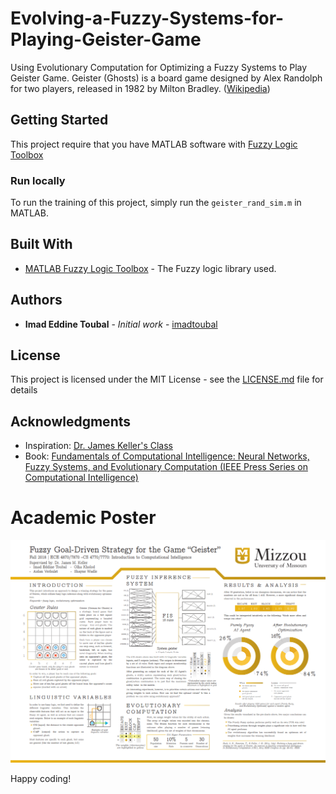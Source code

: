 # Evolving-a-Fuzzy-Systems-for-Playing-Geister-Game

Using Evolutionary Computation for Optimizing a Fuzzy Systems to Play Geister Game. Geister (Ghosts) is a board game designed by Alex Randolph for two players, released in 1982 by Milton Bradley. ([Wikipedia](https://en.wikipedia.org/wiki/Ghosts_(board_game)))

## Getting Started

This project require that you have MATLAB software with [Fuzzy Logic Toolbox](https://www.mathworks.com/products/fuzzy-logic.html)

### Run locally

To run the training of this project, simply run the `geister_rand_sim.m` in MATLAB. 


## Built With

* [MATLAB Fuzzy Logic Toolbox](https://www.mathworks.com/products/fuzzy-logic.html) - The Fuzzy logic library used.

## Authors

* **Imad Eddine Toubal** - *Initial work* - [imadtoubal](https://github.com/imadtoubal)


## License

This project is licensed under the MIT License - see the [LICENSE.md](LICENSE.md) file for details

## Acknowledgments

* Inspiration: [Dr. James Keller's Class](https://engineering.missouri.edu/faculty/james-keller/)
* Book: [Fundamentals of Computational Intelligence: Neural Networks, Fuzzy Systems, and Evolutionary Computation (IEEE Press Series on Computational Intelligence)](https://www.amazon.com/Fundamentals-Computational-Intelligence-Evolutionary-Computation/dp/1119214343)

# Academic Poster
![poster](poster.png)

Happy coding!
